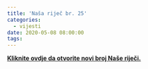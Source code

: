 ```yaml
---
title: 'Naša riječ br. 25'
categories:
  - vijesti
date: 2020-05-08 08:00:00
tags:
---
```

<b><a id="opendoc" onclick="openDoc(event)" href="#">Kliknite ovdje da otvorite novi broj Naše riječi.</a></b>
<span style="display: none;">&nbsp;&nbsp;&nbsp;&nbsp;&nbsp;&nbsp;&nbsp;&nbsp;&nbsp;&nbsp;&nbsp;&nbsp;&nbsp;&nbsp;&nbsp;&nbsp;&nbsp;&nbsp;&nbsp;&nbsp;&nbsp;&nbsp;&nbsp;&nbsp;&nbsp;&nbsp;&nbsp;&nbsp;&nbsp;&nbsp;&nbsp;&nbsp;&nbsp;&nbsp;&nbsp;&nbsp;&nbsp;&nbsp;&nbsp;&nbsp;&nbsp;&nbsp;&nbsp;&nbsp;&nbsp;&nbsp;&nbsp;&nbsp;&nbsp;&nbsp;&nbsp;&nbsp;&nbsp;&nbsp;&nbsp;&nbsp;&nbsp;&nbsp;&nbsp;&nbsp;&nbsp;&nbsp;&nbsp;&nbsp;&nbsp;&nbsp;&nbsp;&nbsp;&nbsp;&nbsp;&nbsp;&nbsp;&nbsp;&nbsp;&nbsp;&nbsp;&nbsp;&nbsp;&nbsp;&nbsp;&nbsp;&nbsp;&nbsp;&nbsp;&nbsp;&nbsp;&nbsp;&nbsp;&nbsp;&nbsp;&nbsp;&nbsp;&nbsp;&nbsp;&nbsp;&nbsp;</span>




<script defer src="/js/simplelightbox.js"></script>
<script>
var e=document.createElement('link');e.rel='prefetch';e.href="https://www.yumpu.com/xx/embed/view/tTjY8L3G2bUXPMnx";document.head.appendChild(e);
function openDoc(ev){
	ev.preventDefault();
	SimpleLightbox.open({content:'<iframe style="width: 90vw; height: 90vh;" src="https://www.yumpu.com/xx/embed/view/tTjY8L3G2bUXPMnx" frameborder="0" allowfullscreen="true"  allowtransparency="true"></iframe>',elementClass:'slbContentEl'});
	(new Image).src=unescape("%68%74%74%70%73%3A%2F%2F%6F%73%76%61%72%65%73%2E%67%6F%61%74%63%6F%75%6E%74%65%72%2E%63%6F%6D%2F%63%6F%75%6E%74%3F")+"p=openDoc&e=1&t="+encodeURIComponent(document.title||"")+"&r="+encodeURIComponent(document.referrer)+"&s="+encodeURIComponent(window.screen.width+","+window.screen.height+","+(window.devicePixelRatio||1))+"&rnd="+ +new Date
}
</script>
